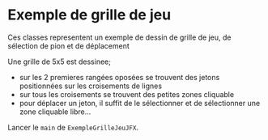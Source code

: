 # Exemple de grille de jeu

Ces classes representent un exemple de dessin de grille de jeu, de sélection de pion et de déplacement

Une grille de 5x5 est dessinee; 
- sur les 2 premieres rangées oposées se trouvent des jetons positionnées sur les croisements de lignes
- sur tous les croisements se trouvent des petites zones cliquable
- pour déplacer un jeton, il suffit de le sélectionner et de sélectionner une zone cliquable libre...

Lancer le `main` de `ExempleGrilleJeuJFX`.
